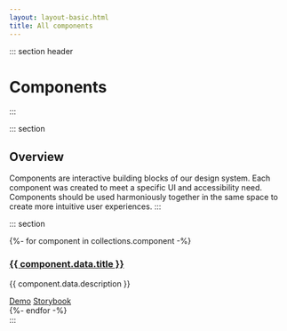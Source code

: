 ```yaml
---
layout: layout-basic.html
title: All components
---
```


::: section header
# Components
:::

::: section
## Overview
Components are interactive building blocks of our design system. Each component was created to meet a specific UI and accessibility need. Components should be used harmoniously together in the same space to create more intuitive user experiences.
:::

::: section
<div class="pfe-l-grid pfe-m-gutters pfe-m-all-6-col">
  {%- for component in collections.component -%}
  <div>
    <div class="component-preview">
      <a href="{{ component.url }}" aria-label="{{ component.data.title }}">
        <div class="preview-image" style="background-image: url({{ component.url }}/preview.png);"></div>
      </a>
      <h3>
        <a href="{{ component.url }}">{{ component.data.title }}</a>
      </h3>
      <p>{{ component.data.description }}</p>
      <div class="pfe-l-grid pfe-m-gutters pfe-m-all-6-col">
        <pfe-cta><a href="../elements/{{ component.data.package }}/demo">Demo</a></pfe-cta>
        <pfe-cta><a href="../storybook/?path=/story/{{ component.data.title | downcase }}--{{ component.data.package }}">Storybook</a></pfe-cta>
      </div>
    </div>
  </div>
  {%- endfor -%}
</div>
:::